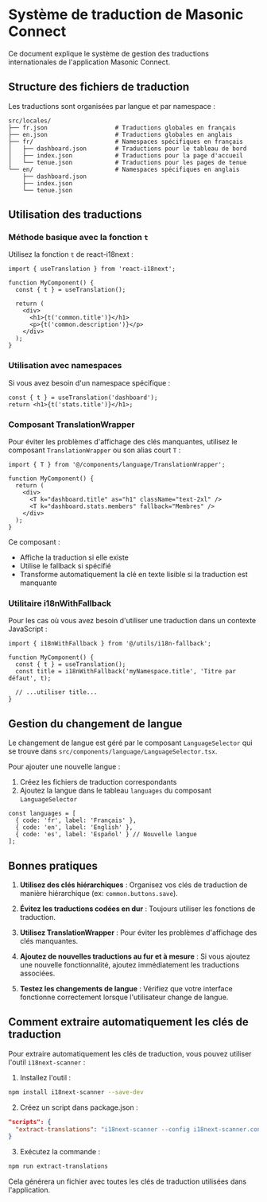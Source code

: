 # Système de traduction de Masonic Connect

Ce document explique le système de gestion des traductions internationales de l'application Masonic Connect.

## Structure des fichiers de traduction

Les traductions sont organisées par langue et par namespace :

```
src/locales/
├── fr.json                   # Traductions globales en français
├── en.json                   # Traductions globales en anglais
├── fr/                       # Namespaces spécifiques en français  
│   ├── dashboard.json        # Traductions pour le tableau de bord
│   ├── index.json            # Traductions pour la page d'accueil
│   └── tenue.json            # Traductions pour les pages de tenue
└── en/                       # Namespaces spécifiques en anglais
    ├── dashboard.json
    ├── index.json
    └── tenue.json
```

## Utilisation des traductions

### Méthode basique avec la fonction `t`

Utilisez la fonction `t` de react-i18next :

```tsx
import { useTranslation } from 'react-i18next';

function MyComponent() {
  const { t } = useTranslation();
  
  return (
    <div>
      <h1>{t('common.title')}</h1>
      <p>{t('common.description')}</p>
    </div>
  );
}
```

### Utilisation avec namespaces

Si vous avez besoin d'un namespace spécifique :

```tsx
const { t } = useTranslation('dashboard');
return <h1>{t('stats.title')}</h1>;
```

### Composant TranslationWrapper

Pour éviter les problèmes d'affichage des clés manquantes, utilisez le composant `TranslationWrapper` ou son alias court `T` :

```tsx
import { T } from '@/components/language/TranslationWrapper';

function MyComponent() {
  return (
    <div>
      <T k="dashboard.title" as="h1" className="text-2xl" />
      <T k="dashboard.stats.members" fallback="Membres" />
    </div>
  );
}
```

Ce composant :
- Affiche la traduction si elle existe
- Utilise le fallback si spécifié
- Transforme automatiquement la clé en texte lisible si la traduction est manquante

### Utilitaire i18nWithFallback

Pour les cas où vous avez besoin d'utiliser une traduction dans un contexte JavaScript :

```tsx
import { i18nWithFallback } from '@/utils/i18n-fallback';

function MyComponent() {
  const { t } = useTranslation();
  const title = i18nWithFallback('myNamespace.title', 'Titre par défaut', t);
  
  // ...utiliser title...
}
```

## Gestion du changement de langue

Le changement de langue est géré par le composant `LanguageSelector` qui se trouve dans `src/components/language/LanguageSelector.tsx`.

Pour ajouter une nouvelle langue :

1. Créez les fichiers de traduction correspondants
2. Ajoutez la langue dans le tableau `languages` du composant `LanguageSelector`

```tsx
const languages = [
  { code: 'fr', label: 'Français' },
  { code: 'en', label: 'English' },
  { code: 'es', label: 'Español' } // Nouvelle langue
];
```

## Bonnes pratiques

1. **Utilisez des clés hiérarchiques** : Organisez vos clés de traduction de manière hiérarchique (ex: `common.buttons.save`).

2. **Évitez les traductions codées en dur** : Toujours utiliser les fonctions de traduction.

3. **Utilisez TranslationWrapper** : Pour éviter les problèmes d'affichage des clés manquantes.

4. **Ajoutez de nouvelles traductions au fur et à mesure** : Si vous ajoutez une nouvelle fonctionnalité, ajoutez immédiatement les traductions associées.

5. **Testez les changements de langue** : Vérifiez que votre interface fonctionne correctement lorsque l'utilisateur change de langue.

## Comment extraire automatiquement les clés de traduction

Pour extraire automatiquement les clés de traduction, vous pouvez utiliser l'outil `i18next-scanner` :

1. Installez l'outil :
```bash
npm install i18next-scanner --save-dev
```

2. Créez un script dans package.json :
```json
"scripts": {
  "extract-translations": "i18next-scanner --config i18next-scanner.config.js 'src/**/*.{ts,tsx}'"
}
```

3. Exécutez la commande :
```bash
npm run extract-translations
```

Cela générera un fichier avec toutes les clés de traduction utilisées dans l'application.

